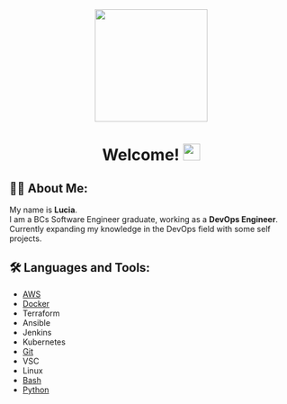 <div id="header" align="center">
  <img src="https://media2.giphy.com/media/v1.Y2lkPTc5MGI3NjExY25ydmpyemVuaHoyb25oZDN0OG82eHlhdjdrMjJzN2JodDNrM3hxaSZlcD12MV9pbnRlcm5hbF9naWZfYnlfaWQmY3Q9cw/cGgMYuCm2O01eZzZkb/giphy.gif" width="200"/> <br/>
  <h1>
    Welcome! 
    <img src="https://media.giphy.com/media/hvRJCLFzcasrR4ia7z/giphy.gif" width="30px"/>
  </h1>
</div>

## :woman_technologist: About Me:
My name is **Lucia**. <br/>
I am a BCs Software Engineer graduate, working as a **DevOps Engineer**. <br/>
Currently expanding my knowledge in the DevOps field with some self projects. <br/>

## :hammer_and_wrench: Languages and Tools:
- [AWS](https://github.com/LuciaHeredia?tab=repositories&q=aws&type=&language=&sort=)
- [Docker](https://github.com/LuciaHeredia?tab=repositories&q=dockerfile&type=&language=&sort=)
- Terraform
- Ansible
- Jenkins
- Kubernetes
- [Git](https://github.com/LuciaHeredia?tab=repositories&q=git&type=&language=&sort=)
- VSC
- Linux
- [Bash](https://github.com/LuciaHeredia?tab=repositories&q=&type=&language=shell&sort=)
- [Python](https://github.com/LuciaHeredia?tab=repositories&q=&type=&language=python&sort=)
<!--
## :fire: My Stats:
[![](https://streak-stats.demolab.com/?user=LuciaHeredia&theme=dark)](https://git.io/streak-stats)

## Other Skills:
#### Native Mobile Apps:
- Android: [Java](https://github.com/LuciaHeredia?tab=repositories&q=&type=public&language=java&sort=)/[Kotlin](https://github.com/LuciaHeredia?tab=repositories&q=&type=public&language=kotlin&sort=)
- IOS: [Swift](https://github.com/LuciaHeredia?tab=repositories&q=&type=public&language=swift&sort=)
- Design patterns, Sensors, DB(Firebase, API, Shared preferences, SQLite, ROOM).

#### 2D/3D Game Development:
- Unity: [C#](https://github.com/LuciaHeredia?tab=repositories&q=unity&type=&language=&sort=)
-->
<!--
**LuciaHeredia/luciaheredia** is a ✨ _special_ ✨ repository because its `README.md` (this file) appears on your GitHub profile.

Here are some ideas to get you started:

- 🔭 I’m currently working on ...
- 🌱 I’m currently learning ...
- 👯 I’m looking to collaborate on ...
- 🤔 I’m looking for help with ...
- 💬 Ask me about ...
- 📫 How to reach me: ...
- 😄 Pronouns: ...
- ⚡ Fun fact: ...
-->
